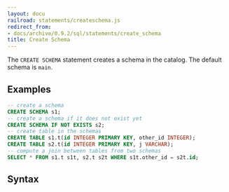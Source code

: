 ```yaml
---
layout: docu
railroad: statements/createschema.js
redirect_from:
- docs/archive/0.9.2/sql/statements/create_schema
title: Create Schema
---
```


The `CREATE SCHEMA` statement creates a schema in the catalog. The default schema is `main`.

## Examples

```sql
-- create a schema
CREATE SCHEMA s1;
-- create a schema if it does not exist yet
CREATE SCHEMA IF NOT EXISTS s2;
-- create table in the schemas
CREATE TABLE s1.t(id INTEGER PRIMARY KEY, other_id INTEGER);
CREATE TABLE s2.t(id INTEGER PRIMARY KEY, j VARCHAR);
-- compute a join between tables from two schemas
SELECT * FROM s1.t s1t, s2.t s2t WHERE s1t.other_id = s2t.id;
```

## Syntax

<div id="rrdiagram"></div>